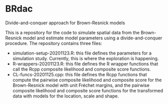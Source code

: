 # BRdac
Divide-and-conquer approach for Brown-Resnick models

This is a repository for the code to simulate spatial data from the Brown-Resnick model and estimate model parameters using a divide-and-conquer procedure. The repository contains three files:
- simulation-setup-20201123.R: this file defines the parameters for a simulation study. Currently, this is where the exploration is happening.
- R-wrappers-20201123.R: this file defines the R wrapper functions that call the Rcpp composite likelihood and composite score functions.
- CL-funcs-20201125.cpp: this file defines the Rcpp functions that compute the pairwise composite likelihood and composite score for the Brown-Resnick model with unit Fréchet margins, and the pairwise composite likelihood and composite score functions for the transformed data with models for the location, scale and shape.
